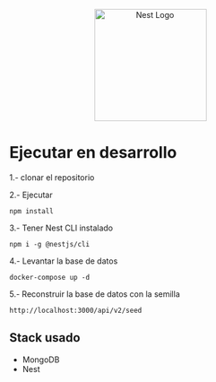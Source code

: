 <p align="center">
  <a href="http://nestjs.com/" target="blank"><img src="https://nestjs.com/img/logo-small.svg" width="200" alt="Nest Logo" /></a>
</p>


# Ejecutar en desarrollo

1.- clonar el repositorio 

2.- Ejecutar 
```
npm install
```
3.- Tener Nest CLI instalado

```
npm i -g @nestjs/cli

```
4.- Levantar la base de datos

```
docker-compose up -d

```
5.- Reconstruir la base de datos con la semilla
```
http://localhost:3000/api/v2/seed
```


## Stack usado
* MongoDB
* Nest
